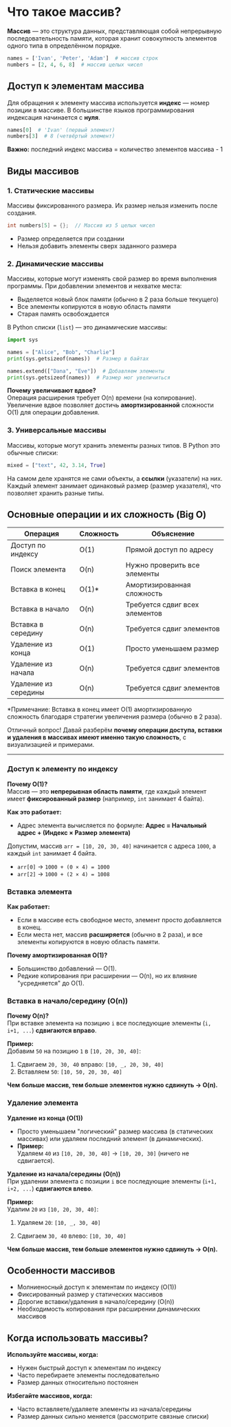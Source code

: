 # Что такое массив?

**Массив** — это структура данных, представляющая собой непрерывную последовательность памяти, которая хранит совокупность элементов одного типа в определённом порядке.

```python
names = ['Ivan', 'Peter', 'Adam']  # массив строк
numbers = [2, 4, 6, 8]  # массив целых чисел
```

## Доступ к элементам массива

Для обращения к элементу массива используется **индекс** — номер позиции в массиве. В большинстве языков программирования индексация начинается с **нуля**.

```python
names[0]  # 'Ivan' (первый элемент)
numbers[3]  # 8 (четвёртый элемент)
```

**Важно:** последний индекс массива = количество элементов массива - 1

## Виды массивов

### 1. Статические массивы
Массивы фиксированного размера. Их размер нельзя изменить после создания.

```c
int numbers[5] = {};  // Массив из 5 целых чисел
```

- Размер определяется при создании
- Нельзя добавить элементы сверх заданного размера

### 2. Динамические массивы
Массивы, которые могут изменять свой размер во время выполнения программы.
При добавлении элементов и нехватке места:
- Выделяется новый блок памяти (обычно в 2 раза больше текущего)
- Все элементы копируются в новую область памяти
- Старая память освобождается

В Python списки (`list`) — это динамические массивы:

```python
import sys

names = ["Alice", "Bob", "Charlie"]
print(sys.getsizeof(names))  # Размер в байтах

names.extend(["Dana", "Eve"])  # Добавляем элементы
print(sys.getsizeof(names))  # Размер мог увеличиться
```

**Почему увеличивают вдвое?**  
Операция расширения требует O(n) времени (на копирование). Увеличение вдвое позволяет достичь **амортизированной** сложности O(1) для операции добавления.

### 3. Универсальные массивы
Массивы, которые могут хранить элементы разных типов. В Python это обычные списки:

```python
mixed = ["text", 42, 3.14, True]
```

На самом деле хранятся не сами объекты, а **ссылки** (указатели) на них. Каждый элемент занимает одинаковый размер (размер указателя), что позволяет хранить разные типы.

## Основные операции и их сложность (Big O)

| Операция             | Сложность | Объяснение |
|----------------------|-----------|------------|
| Доступ по индексу    | O(1)      | Прямой доступ по адресу |
| Поиск элемента      | O(n)      | Нужно проверить все элементы |
| Вставка в конец      | O(1)*     | Амортизированная сложность |
| Вставка в начало     | O(n)      | Требуется сдвиг всех элементов |
| Вставка в середину   | O(n)      | Требуется сдвиг элементов |
| Удаление из конца    | O(1)      | Просто уменьшаем размер |
| Удаление из начала   | O(n)      | Требуется сдвиг элементов |
| Удаление из середины | O(n)      | Требуется сдвиг элементов |

*Примечание: Вставка в конец имеет O(1) амортизированную сложность благодаря стратегии увеличения размера (обычно в 2 раза).

Отличный вопрос! Давай разберём **почему операции доступа, вставки и удаления в массивах имеют именно такую сложность**, с визуализацией и примерами.  

---

### Доступ к элементу по индексу
**Почему O(1)?**  
Массив — это **непрерывная область памяти**, где каждый элемент имеет **фиксированный размер** (например, `int` занимает 4 байта).  

**Как это работает:**  
- Адрес элемента вычисляется по формуле:  **Адрес = Начальный адрес + (Индекс × Размер элемента)**

Допустим, массив `arr = [10, 20, 30, 40]` начинается с адреса `1000`, а каждый `int` занимает 4 байта.  
  - `arr[0]` → `1000 + (0 × 4) = 1000`  
  - `arr[2]` → `1000 + (2 × 4) = 1008`  

### Вставка элемента
**Как работает:**  
- Если в массиве есть свободное место, элемент просто добавляется в конец.  
- Если места нет, массив **расширяется** (обычно в 2 раза), и все элементы копируются в новую область памяти.  

**Почему амортизированная O(1)?**  
- Большинство добавлений — O(1).  
- Редкие копирования при расширении — O(n), но их влияние "усредняется" до O(1).  

### Вставка в начало/середину (O(n))
**Почему O(n)?**  
При вставке элемента на позицию `i` все последующие элементы (`i, i+1, ...`) **сдвигаются вправо**.  

**Пример:**  
Добавим `50` на позицию `1` в `[10, 20, 30, 40]`: 

1. Сдвигаем `20, 30, 40` вправо:  `[10, _, 20, 30, 40]` 
2. Вставляем `50`:  `[10, 50, 20, 30, 40]`

**Чем больше массив, тем больше элементов нужно сдвинуть → O(n).**  

### Удаление элемента

**Удаление из конца (O(1))**
- Просто уменьшаем "логический" размер массива (в статических массивах) или удаляем последний элемент (в динамических).  
- **Пример:**  
  Удаляем `40` из `[10, 20, 30, 40]` → `[10, 20, 30]` (ничего не сдвигается).  

**Удаление из начала/середины (O(n))**   
При удалении элемента с позиции `i` все последующие элементы (`i+1, i+2, ...`) **сдвигаются влево**.  

**Пример:**  
Удалим `20` из `[10, 20, 30, 40]`:  
1. Удаляем `20`:  `[10, _, 30, 40]`
  
2. Сдвигаем `30, 40` влево: `[10, 30, 40]`

**Чем больше массив, тем больше элементов нужно сдвинуть → O(n).**  

## Особенности массивов
- Молниеносный доступ к элементам по индексу (O(1))
- Фиксированный размер у статических массивов
- Дорогие вставки/удаления в начало/середину (O(n))
- Необходимость копирования при расширении динамических массивов

## Когда использовать массивы?
**Используйте массивы, когда:**
- Нужен быстрый доступ к элементам по индексу
- Часто перебираете элементы последовательно
- Размер данных относительно постоянен

**Избегайте массивов, когда:**
- Часто вставляете/удаляете элементы из начала/середины
- Размер данных сильно меняется (рассмотрите связные списки)
